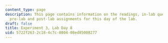 ```yaml
---
content_type: page
description: This page contains information on the readings, in-lab questions, and
  pre-lab and post-lab assignments for this day of the lab.
draft: false
title: Experiment 3, Lab Day 8
uid: 5722f263-2c18-4c7c-8804-08ed85008277
---
```

